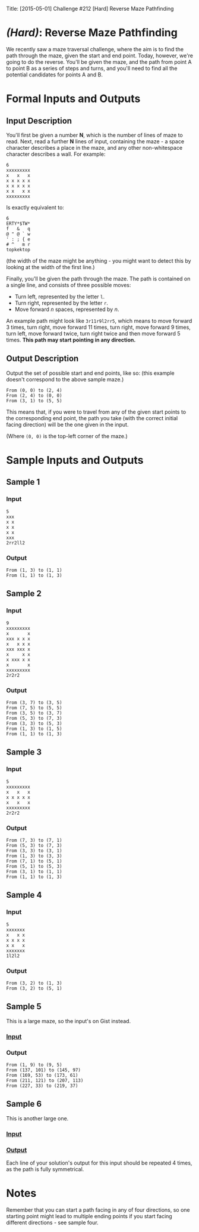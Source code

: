 Title: [2015-05-01] Challenge #212 [Hard] Reverse Maze Pathfinding

# [](#HardIcon) _(Hard)_: Reverse Maze Pathfinding 

We recently saw a maze traversal challenge, where the aim is to find the path through the maze, given the start and end point. Today, however, we're going to do the reverse. You'll be given the maze, and the path from point A to point B as a series of steps and turns, and you'll need to find all the potential candidates for points A and B.

# Formal Inputs and Outputs

## Input Description

You'll first be given a number **N**, which is the number of lines of maze to read. Next, read a further **N** lines of input, containing the maze - a space character describes a place in the maze, and any other non-whitespace character describes a wall. For example:

    6
    xxxxxxxxx
    x   x   x
    x x x x x
    x x x x x
    x x   x x
    xxxxxxxxx

Is exactly equivalent to:

    6
    ERTY*$TW*
    f   &   q
    @ " @ ` w
    ' : ; { e
    # ^   m r
    topkektop

(the width of the maze might be anything - you might want to detect this by looking at the width of the first line.)

Finally, you'll be given the path through the maze. The path is contained on a single line, and consists of three possible moves:

* Turn left, represented by the letter `l`.
* Turn right, represented by the letter `r`.
* Move forward *n* spaces, represented by *n*.

An example path might look like `3r11r9l2rr5`, which means to move forward 3 times, turn right, move forward 11 times, turn right, move forward 9 times, turn left, move forward twice, turn right twice and then move forward 5 times. **This path may start pointing in any direction.**

## Output Description

Output the set of possible start and end points, like so: (this example doesn't correspond to the above sample maze.)

    From (0, 0) to (2, 4)
    From (2, 4) to (0, 0)
    From (3, 1) to (5, 5)

This means that, if you were to travel from any of the given start points to the corresponding end point, the path you take (with the correct initial facing direction) will be the one given in the input.

(Where `(0, 0)` is the top-left corner of the maze.)

# Sample Inputs and Outputs

## Sample 1

### Input

    5
    xxx
    x x
    x x
    x x
    xxx
    2rr2ll2

### Output

    From (1, 3) to (1, 1)
    From (1, 1) to (1, 3)

## Sample 2

### Input

    9
    xxxxxxxxx
    x       x
    xxx x x x
    x   x x x
    xxx xxx x
    x     x x
    x xxx x x
    x       x
    xxxxxxxxx
    2r2r2

### Output

    From (3, 7) to (3, 5)
    From (7, 5) to (5, 5)
    From (3, 5) to (3, 7)
    From (5, 3) to (7, 3)
    From (3, 3) to (5, 3)
    From (1, 3) to (1, 5)
    From (1, 1) to (1, 3)

## Sample 3

### Input

    5
    xxxxxxxxx
    x   x   x
    x x x x x
    x   x   x
    xxxxxxxxx
    2r2r2

### Output

    From (7, 3) to (7, 1)
    From (5, 3) to (7, 3)
    From (3, 3) to (3, 1)
    From (1, 3) to (3, 3)
    From (7, 1) to (5, 1)
    From (5, 1) to (5, 3)
    From (3, 1) to (1, 1)
    From (1, 1) to (1, 3)

## Sample 4

### Input

    5
    xxxxxxx
    x   x x
    x x x x
    x x   x
    xxxxxxx
    1l2l2

### Output

    From (3, 2) to (1, 3)
    From (3, 2) to (5, 1)

## Sample 5

This is a large maze, so the input's on Gist instead.

### [Input](https://gist.githubusercontent.com/Quackmatic/6119dc82b3cfda54f072/raw/maze-mega.txt)

### Output

    From (1, 9) to (9, 5)
    From (137, 101) to (145, 97)
    From (169, 53) to (173, 61)
    From (211, 121) to (207, 113)
    From (227, 33) to (219, 37)

## Sample 6

This is another large one.

### [Input](https://gist.githubusercontent.com/Quackmatic/7c548fbe4ccff2c08b5f/raw/maze-long.txt)

### [Output](https://gist.githubusercontent.com/Quackmatic/c1361bcebfdd50874f20/raw/maze-long-out.txt)

Each line of your solution's output for this input should be repeated 4 times, as the path is fully symmetrical.

# Notes

Remember that you can start a path facing in any of four directions, so one starting point might lead to multiple ending points if you start facing different directions - see sample four.